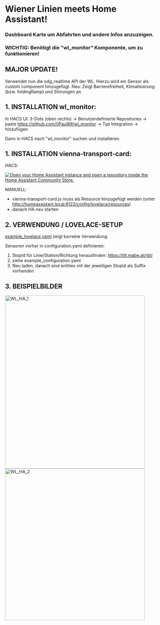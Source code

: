 # Wiener Linien meets Home Assistant! 

### Dashboard Karte um Abfahrten und andere Infos anzuzeigen.

### WICHTIG: Benötigt die "wl_monitor" Komponente, um zu funktionieren!


## MAJOR UPDATE!

Verwendet nun die odg_realtime API der WL. Hierzu wird ein Sensor als custom component hinzugefügt.
Neu: Zeigt Barrierefreiheit, Klimatisierung (bzw. foldingRamp) und Störungen an.



## 1. INSTALLATION wl_monitor:

In HACS UI: 3-Dots (oben rechts) -> Benutzerdefinierte Repositories -> paste https://github.com/0Paul89/wl_monitor -> Typ Integration -> hinzufügen

Dann in HACS nach "wl_monitor" suchen und installieren.


## 1. INSTALLATION vienna-transport-card:

HACS:

<a href="https://my.home-assistant.io/redirect/hacs_repository/?owner=0Paul89&repository=vienna-transport-card" target="_blank" rel="noreferrer noopener"><img src="https://my.home-assistant.io/badges/hacs_repository.svg" alt="Open your Home Assistant instance and open a repository inside the Home Assistant Community Store." /></a>

MANUELL:

- vienna-transport-card.js muss als Resource hinzugefügt werden (unter http://homeassistant.local:8123/config/lovelace/resources)
- danach HA neu starten



## 2. VERWENDUNG / LOVELACE-SETUP

[example_lovelace.yaml](https://github.com/0Paul89/vienna-transport-card/blob/main/example_lovelace.yaml) zeigt korrekte Verwendung. 

Sensoren vorher in configuration.yaml definieren:

1. StopId für Linie/Station/Richtung herausfinden: https://till.mabe.at/rbl/ 
2. siehe example_configuration.yaml  
3. Neu laden, danach sind entities mit der jeweiligen StopId als Suffix vorhanden
   

## 3. BEISPIELBILDER

<img width="459" height="568" alt="WL_HA_1" src="https://github.com/user-attachments/assets/79c6cf4a-a509-422f-8406-ba222891b823" />

<img width="459" height="498" alt="WL_HA_2" src="https://github.com/user-attachments/assets/917432f4-40e2-4acf-97b7-0626ec7c06c3" />


